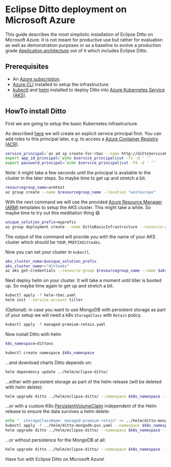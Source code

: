 # Eclipse Ditto deployment on Microsoft Azure

This guide describes the most simplistic installation of Eclipse Ditto on Microsoft Azure. It is not meant for productive use but rather for evaluation as well as demonstration purposes or as a baseline to evolve a production grade [Application architecture](https://docs.microsoft.com/en-us/azure/architecture/guide/) out of it which includes Eclipse Ditto.

## Prerequisites

- An [Azure subscription](https://azure.microsoft.com/en-us/get-started/).
- [Azure CLI](https://docs.microsoft.com/en-us/cli/azure/install-azure-cli) installed to setup the infrastructure.
- [kubectl](https://kubernetes.io/docs/tasks/tools/install-kubectl/) and [helm](https://helm.sh/docs/using_helm/#installing-helm) installed to deploy Ditto into [Azure Kubernetes Service (AKS)](https://docs.microsoft.com/en-us/azure/aks/intro-kubernetes).

## HowTo install Ditto

First we are going to setup the basic Kubernetes infrastructure.

As described [here](https://docs.microsoft.com/en-gb/azure/aks/kubernetes-service-principal) we will create an explicit service principal first. You can add roles to this principal later, e.g. to access a [Azure Container Registry (ACR)](https://docs.microsoft.com/en-us/azure/container-registry/container-registry-intro).

```bash
service_principal=`az ad sp create-for-rbac --name http://dittoServicePrincipal --skip-assignment --output tsv`
export app_id_principal=`echo $service_principal|cut -f1 -d ' '`
export password_principal=`echo $service_principal|cut -f4 -d ' '`
```

Note: it might take a few seconds until the principal is available to the cluster in the later steps. So maybe time to get up and stretch a bit.

```bash
resourcegroup_name=armtest
az group create --name $resourcegroup_name --location "westeurope"
```

With the next command we will use the provided [Azure Resource Manager (ARM)](https://docs.microsoft.com/en-us/azure/azure-resource-manager/resource-group-overview) templates to setup the AKS cluster. This might take a while. So maybe time to try out this meditation thing :smile:

```bash
unique_solution_prefix=myprefix
az group deployment create --name DittoBasicInfrastructure --resource-group $resourcegroup_name --template-file arm/dittoInfrastructureDeployment.json --parameters uniqueSolutionPrefix=$unique_solution_prefix servicePrincipalClientId=$app_id_principal servicePrincipalClientSecret=$password_principal
```

The output of the command will provide you with the name of your AKS cluster which should be `YOUR_PREFIXdittoaks`.

Now you can set your cluster in `kubectl`.

```bash
aks_cluster_name=$unique_solution_prefix
aks_cluster_name+="dittoaks"
az aks get-credentials --resource-group $resourcegroup_name --name $aks_cluster_name
```

Next deploy helm on your cluster. It will take a moment until tiller is booted up. So maybe time again to get up and stretch a bit.

```bash
kubectl apply -f helm-rbac.yaml
helm init --service-account tiller
```

(Optional): in case you want to use MongoDB with persistent storage as part of your setup we will need a k8s `StorageClass` with `Retain` policy.

```bash
kubectl apply -f managed-premium-retain.yaml
```

Now install Ditto with helm

```bash
k8s_namespace=dittons

kubectl create namespace $k8s_namespace
```

...and download charts Ditto depends on:

```bash
helm dependency update ../helm/eclipse-ditto/
```

...either with persistent storage as part of the helm release (will be deleted with helm delete):

```bash
helm upgrade ditto ../helm/eclipse-ditto/ --namespace $k8s_namespace --set service.type=LoadBalancer,mongodb.persistence.enabled=true,mongodb.persistence.storageClass=managed-premium-retain --wait --install
```

...or with a custom K8s [PersistentVolumeClaim](https://kubernetes.io/docs/concepts/storage/persistent-volumes/) independent of the Helm release to ensure the data survives a helm delete:

```bash
echo "  storageClassName: managed-premium-retain" >> ../helm/ditto-mongodb-pvc.yaml
kubectl apply -f ../helm/ditto-mongodb-pvc.yaml --namespace $k8s_namespace
helm upgrade ditto ../helm/eclipse-ditto/ --namespace $k8s_namespace --set service.type=LoadBalancer,mongodb.persistence.enabled=true,mongodb.persistence.existingClaim=ditto-pvc --wait --install
```

...or without persistence for the MongoDB at all:

```bash
helm upgrade ditto ../helm/eclipse-ditto/ --namespace $k8s_namespace --set service.type=LoadBalancer --wait --install
```

Have fun with Eclipse Ditto on Microsoft Azure!
